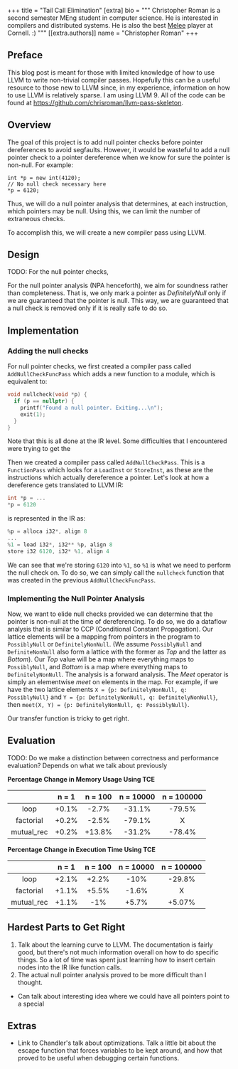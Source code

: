 +++
title = "Tail Call Elimination"
[extra]
bio = """
  Christopher Roman is a second semester MEng student in computer science. He is interested in compilers and distributed systems. He is also the best [Melee](https://en.wikipedia.org/wiki/Super_Smash_Bros._Melee) player at Cornell. :)
"""
[[extra.authors]]
name = "Christopher Roman"
+++

## Preface
This blog post is meant for those with limited knowledge of how to use LLVM
to write non-trivial compiler passes. Hopefully this can be a useful resource
to those new to LLVM since, in my experience, information on how to use LLVM
is relatively sparse. I am using LLVM 9. All of the code can be found at
https://github.com/chrisroman/llvm-pass-skeleton.

## Overview
The goal of this project is to add null pointer checks before pointer dereferences
to avoid segfaults. However, it would be wasteful to add a null pointer check to
a pointer dereference when we know for sure the pointer is non-null. For example:
```
int *p = new int(4120);
// No null check necessary here
*p = 6120;
```
Thus, we will do a null pointer analysis that determines, at each instruction,
which pointers may be null. Using this, we can limit the number of extraneous
checks.

To accomplish this, we will create a new compiler pass using LLVM.

## Design
TODO: For the null pointer checks, 

For the null pointer analysis (NPA henceforth), we aim for soundness rather than
completeness. That is, we only mark a pointer as *DefinitelyNull* only if we are
guaranteed that the pointer is null. This way, we are guaranteed that a null
check is removed only if it is really safe to do so.

## Implementation
### Adding the null checks
For null pointer checks, we first created a compiler pass called `AddNullCheckFuncPass`
which adds a new function to a module, which is equivalent to:
```C
void nullcheck(void *p) {
  if (p == nullptr) {
    printf("Found a null pointer. Exiting...\n");
    exit(1);
  }
}
```
Note that this is all done at the IR level. Some difficulties that I encountered
were trying to get the

Then we created a compiler pass called `AddNullCheckPass`. This is a `FunctionPass`
which looks for a `LoadInst` or `StoreInst`, as these are the instructions which
actually dereference a pointer. Let's look at how a dereference gets translated to
LLVM IR:
```C
int *p = ...
*p = 6120
```
is represented in the IR as:
```C
%p = alloca i32*, align 8
...
%1 = load i32*, i32** %p, align 8
store i32 6120, i32* %1, align 4
```

We can see that we're storing `6120` into `%1`, so `%1` is what we need to
perform the null check on. To do so, we can simply call the `nullcheck` function
that was created in the previous `AddNullCheckFuncPass`.

### Implementing the Null Pointer Analysis
Now, we want to elide null checks provided we can determine that the pointer
is non-null at the time of dereferencing. To do so, we do a dataflow analysis
that is similar to CCP (Conditional Constant Propagation). Our lattice elements
will be a mapping from pointers in the program to `PossiblyNull` or `DefinitelyNonNull`.
(We assume `PossiblyNull` and `DefiniteNonNull` also form a lattice with the former as *Top*
and the latter as *Bottom*).
Our *Top* value will be a map where everything maps to `PossiblyNull`, and *Bottom*
is a map where everything maps to `DefinitelyNonNull`. The analysis is a forward
analysis. The *Meet* operator is simply an elementwise *meet* on elements in the map.
For example, if we have the two lattice elements `X = {p: DefinitelyNonNull, q: PossiblyNull}`
and `Y = {p: DefinitelyNonNull, q: DefinitelyNonNull}`, then `meet(X, Y) = {p: DefinitelyNonNull, q: PossiblyNull}`.

Our transfer function is tricky to get right.

## Evaluation
TODO: Do we make a distinction between correctness and performance evaluation?
Depends on what we talk about previously

**Percentage Change in Memory Usage Using TCE**

|            |   n = 1  |  n = 100 | n = 10000 | n = 100000 |
|:----------:|:--------:|:--------:|:---------:|:----------:|
|    loop    |   +0.1%  |   -2.7%  |   -31.1%  |   -79.5%   |
|  factorial |   +0.2%  |   -2.5%  |   -79.1%  |     X      |
| mutual_rec |   +0.2%  |   +13.8% |   -31.2%  |   -78.4%   |

**Percentage Change in Execution Time Using TCE**

|            |   n = 1  |  n = 100 | n = 10000 | n = 100000 |
|:----------:|:--------:|:--------:|:---------:|:----------:|
|    loop    |  +2.1%   |   +2.2%  |   -10%    |   -29.8%   |
|  factorial |  +1.1%   |   +5.5%  |   -1.6%   |      X     |
| mutual_rec |  +1.1%   |   -1%    |   +5.7%   |   +5.07%   |


## Hardest Parts to Get Right
1. Talk about the learning curve to LLVM. The documentation is fairly good, but
there's not much information overall on how to do specific things. So a lot of
time was spent just learning how to insert certain nodes into the IR like
function calls.
2. The actual null pointer analysis proved to be more difficult than I thought.
- Can talk about interesting idea where we could have all pointers point to a special

## Extras
- Link to Chandler's talk about optimizations. Talk a little bit about the escape function
that forces variables to be kept around, and how that proved to be useful when debugging
certain functions. 
